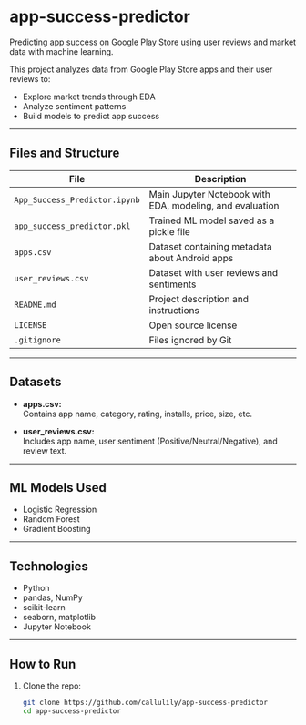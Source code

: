 # app-success-predictor
Predicting app success on Google Play Store using user reviews and market data with machine learning.

This project analyzes data from Google Play Store apps and their user reviews to:
- Explore market trends through EDA
- Analyze sentiment patterns
- Build models to predict app success

---

## Files and Structure

| File | Description |
|------|-------------|
| `App_Success_Predictor.ipynb` | Main Jupyter Notebook with EDA, modeling, and evaluation |
| `app_success_predictor.pkl` | Trained ML model saved as a pickle file |
| `apps.csv` | Dataset containing metadata about Android apps |
| `user_reviews.csv` | Dataset with user reviews and sentiments |
| `README.md` | Project description and instructions |
| `LICENSE` | Open source license |
| `.gitignore` | Files ignored by Git |

---

## Datasets

- **apps.csv:**  
  Contains app name, category, rating, installs, price, size, etc.

- **user_reviews.csv:**  
  Includes app name, user sentiment (Positive/Neutral/Negative), and review text.

---

## ML Models Used

- Logistic Regression
- Random Forest
- Gradient Boosting

---

## Technologies

- Python
- pandas, NumPy
- scikit-learn
- seaborn, matplotlib
- Jupyter Notebook

---

## How to Run

1. Clone the repo:
   ```bash
   git clone https://github.com/callulily/app-success-predictor
   cd app-success-predictor
